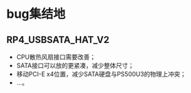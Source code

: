 # bug集结地

## RP4_USBSATA_HAT_V2
 - CPU散热风扇接口需要改善；
 - SATA接口可以放的更紧凑，减少整体尺寸；
 - 移动PCI-E x4位置，减少SATA硬盘与PS500U3的物理上冲突；
 - ...。
